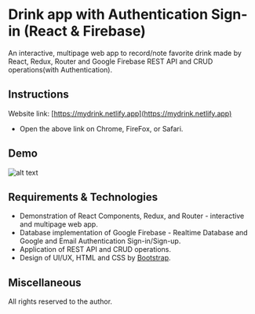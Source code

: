 # Drink app with Authentication Sign-in (React & Firebase)

An interactive, multipage web app to record/note favorite drink made by React, Redux, Router and Google Firebase REST API and CRUD operations(with Authentication).

## Instructions

Website link: [https://mydrink.netlify.app](https://mydrink.netlify.app)

- Open the above link on Chrome, FireFox, or Safari.

## Demo

![alt text](https://github.com/lavinotan/backend-todolist-by-node-express/blob/9ca3729ee3ccb60fd670bee5c3d436e764b2b688/dynamic-todolist-with-auth.gif "App demo")

## Requirements & Technologies

- Demonstration of React Components, Redux, and Router - interactive and multipage web app.
- Database implementation of Google Firebase - Realtime Database and Google and Email Authentication Sign-in/Sign-up.
- Application of REST API and CRUD operations.
- Design of UI/UX, HTML and CSS by [Bootstrap](https://getbootstrap.com/).

## Miscellaneous

All rights reserved to the author.
